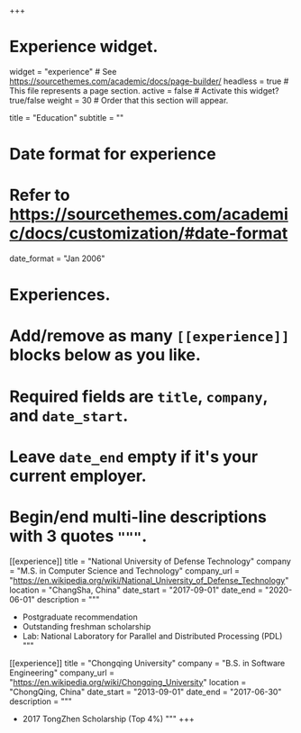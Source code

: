 +++
# Experience widget.
widget = "experience"  # See https://sourcethemes.com/academic/docs/page-builder/
headless = true  # This file represents a page section.
active = false  # Activate this widget? true/false
weight = 30  # Order that this section will appear.

title = "Education"
subtitle = ""

# Date format for experience
#   Refer to https://sourcethemes.com/academic/docs/customization/#date-format
date_format = "Jan 2006"

# Experiences.
#   Add/remove as many `[[experience]]` blocks below as you like.
#   Required fields are `title`, `company`, and `date_start`.
#   Leave `date_end` empty if it's your current employer.
#   Begin/end multi-line descriptions with 3 quotes `"""`.
[[experience]]
  title = "National University of Defense Technology"
  company = "M.S. in Computer Science and Technology"
  company_url = "https://en.wikipedia.org/wiki/National_University_of_Defense_Technology"
  location = "ChangSha, China"
  date_start = "2017-09-01"
  date_end = "2020-06-01"
  description = """
  
  * Postgraduate recommendation
  * Outstanding freshman scholarship
  * Lab: National Laboratory for Parallel and Distributed Processing (PDL)
  """

[[experience]]
  title = "Chongqing University"
  company = "B.S. in Software Engineering"
  company_url = "https://en.wikipedia.org/wiki/Chongqing_University"
  location = "ChongQing, China"
  date_start = "2013-09-01"
  date_end = "2017-06-30"
  description = """

  - 2017 TongZhen Scholarship (Top 4%)
  """
+++
